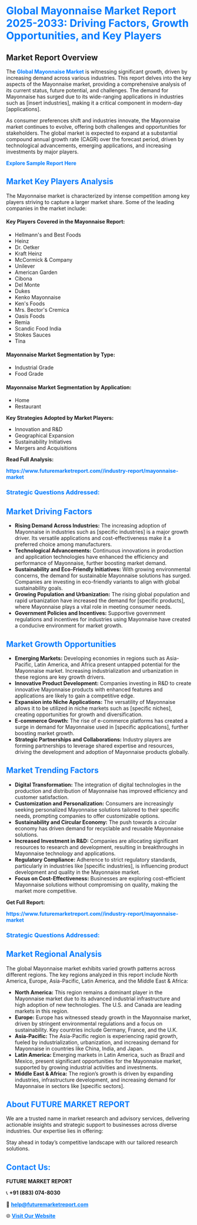 <h1 style="color: #007BFF;">Global Mayonnaise Market Report 2025-2033: Driving Factors, Growth Opportunities, and Key Players</h1>

<section id="overview">
<h2>Market Report Overview</h2>
<p>The <a href="https://www.futuremarketreport.com//industry-report/mayonnaise-market" style="color: #007BFF; text-decoration: none;"><strong>Global Mayonnaise Market</strong></a> is witnessing significant growth, driven by increasing demand across various industries. This report delves into the key aspects of the Mayonnaise market, providing a comprehensive analysis of its current status, future potential, and challenges. The demand for Mayonnaise has surged due to its wide-ranging applications in industries such as [insert industries], making it a critical component in modern-day [applications].</p>
<p>As consumer preferences shift and industries innovate, the Mayonnaise market continues to evolve, offering both challenges and opportunities for stakeholders. The global market is expected to expand at a substantial compound annual growth rate (CAGR) over the forecast period, driven by technological advancements, emerging applications, and increasing investments by major players.</p>
</section>

<section id="overview">
<p><a href="https://www.futuremarketreport.com//request-sample/reportId=85752" style="color: #007BFF; text-decoration: none;"><strong>Explore Sample Report Here</strong></a></p>
</section>

<section id="key-players">
<h2 style="color: #007BFF;">Market Key Players Analysis</h2>
<p>The Mayonnaise market is characterized by intense competition among key players striving to capture a larger market share. Some of the leading companies in the market include:</p>
<h4>Key Players Covered in the Mayonnaise Report:</h4>
<ul><li>Hellmann&#039;s and Best Foods</li><li>Heinz</li><li>Dr. Oetker</li><li>Kraft Heinz</li><li>McCormick &amp; Company</li><li>Unilever</li><li>American Garden</li><li>Cibona</li><li>Del Monte</li><li>Dukes</li><li>Kenko Mayonnaise</li><li>Ken&#039;s Foods</li><li>Mrs. Bector&#039;s Cremica</li><li>Oasis Foods</li><li>Remia</li><li>Scandic Food India</li><li>Stokes Sauces</li><li>Tina</li></ul>
<h4>Mayonnaise Market Segmentation by Type:</h4>
<ul><li>Industrial Grade</li><li>Food Grade</li></ul>

<h4>Mayonnaise Market Segmentation by Application:</h4>
<ul><li>Home</li><li>Restaurant</li></ul>
<p><strong>Key Strategies Adopted by Market Players:</strong></p>
<ul>
<li>Innovation and R&D</li>
<li>Geographical Expansion</li>
<li>Sustainability Initiatives</li>
<li>Mergers and Acquisitions</li>
</ul>
</section>

<section>
<p><strong>Read Full Analysis: </strong></p><a href="https://www.futuremarketreport.com//industry-report/mayonnaise-market" style="color: #007BFF; text-decoration: none;"><strong>https://www.futuremarketreport.com//industry-report/mayonnaise-market</strong></a>
<h3 style="color: #007BFF;">Strategic Questions Addressed:</h3>
</section>

<section id="driving-factors">
<h2 style="color: #007BFF;">Market Driving Factors</h2>
<ul>
<li><strong>Rising Demand Across Industries:</strong> The increasing adoption of Mayonnaise in industries such as [specific industries] is a major growth driver. Its versatile applications and cost-effectiveness make it a preferred choice among manufacturers.</li>
<li><strong>Technological Advancements:</strong> Continuous innovations in production and application technologies have enhanced the efficiency and performance of Mayonnaise, further boosting market demand.</li>
<li><strong>Sustainability and Eco-Friendly Initiatives:</strong> With growing environmental concerns, the demand for sustainable Mayonnaise solutions has surged. Companies are investing in eco-friendly variants to align with global sustainability goals.</li>
<li><strong>Growing Population and Urbanization:</strong> The rising global population and rapid urbanization have increased the demand for [specific products], where Mayonnaise plays a vital role in meeting consumer needs.</li>
<li><strong>Government Policies and Incentives:</strong> Supportive government regulations and incentives for industries using Mayonnaise have created a conducive environment for market growth.</li>
</ul>
</section>

<section id="growth-opportunities">
<h2 style="color: #007BFF;">Market Growth Opportunities</h2>
<ul>
<li><strong>Emerging Markets:</strong> Developing economies in regions such as Asia-Pacific, Latin America, and Africa present untapped potential for the Mayonnaise market. Increasing industrialization and urbanization in these regions are key growth drivers.</li>
<li><strong>Innovative Product Development:</strong> Companies investing in R&D to create innovative Mayonnaise products with enhanced features and applications are likely to gain a competitive edge.</li>
<li><strong>Expansion into Niche Applications:</strong> The versatility of Mayonnaise allows it to be utilized in niche markets such as [specific niches], creating opportunities for growth and diversification.</li>
<li><strong>E-commerce Growth:</strong> The rise of e-commerce platforms has created a surge in demand for Mayonnaise used in [specific applications], further boosting market growth.</li>
<li><strong>Strategic Partnerships and Collaborations:</strong> Industry players are forming partnerships to leverage shared expertise and resources, driving the development and adoption of Mayonnaise products globally.</li>
</ul>
</section>

<section id="trending-factors">
<h2 style="color: #007BFF;">Market Trending Factors</h2>
<ul>
<li><strong>Digital Transformation:</strong> The integration of digital technologies in the production and distribution of Mayonnaise has improved efficiency and customer satisfaction.</li>
<li><strong>Customization and Personalization:</strong> Consumers are increasingly seeking personalized Mayonnaise solutions tailored to their specific needs, prompting companies to offer customizable options.</li>
<li><strong>Sustainability and Circular Economy:</strong> The push towards a circular economy has driven demand for recyclable and reusable Mayonnaise solutions.</li>
<li><strong>Increased Investment in R&D:</strong> Companies are allocating significant resources to research and development, resulting in breakthroughs in Mayonnaise technology and applications.</li>
<li><strong>Regulatory Compliance:</strong> Adherence to strict regulatory standards, particularly in industries like [specific industries], is influencing product development and quality in the Mayonnaise market.</li>
<li><strong>Focus on Cost-Effectiveness:</strong> Businesses are exploring cost-efficient Mayonnaise solutions without compromising on quality, making the market more competitive.</li>
</ul>
</section>

<section>
<p><strong>Get Full Report: </strong></p><a href="https://www.futuremarketreport.com//industry-report/mayonnaise-market" style="color: #007BFF; text-decoration: none;"><strong>https://www.futuremarketreport.com//industry-report/mayonnaise-market</strong></a>
<h3 style="color: #007BFF;">Strategic Questions Addressed:</h3>
</section>


<section id="regional-analysis">
<h2 style="color: #007BFF;">Market Regional Analysis</h2>
<p>The global Mayonnaise market exhibits varied growth patterns across different regions. The key regions analyzed in this report include North America, Europe, Asia-Pacific, Latin America, and the Middle East & Africa:</p>
<ul>
<li><strong>North America:</strong> This region remains a dominant player in the Mayonnaise market due to its advanced industrial infrastructure and high adoption of new technologies. The U.S. and Canada are leading markets in this region.</li>
<li><strong>Europe:</strong> Europe has witnessed steady growth in the Mayonnaise market, driven by stringent environmental regulations and a focus on sustainability. Key countries include Germany, France, and the U.K.</li>
<li><strong>Asia-Pacific:</strong> The Asia-Pacific region is experiencing rapid growth, fueled by industrialization, urbanization, and increasing demand for Mayonnaise in countries like China, India, and Japan.</li>
<li><strong>Latin America:</strong> Emerging markets in Latin America, such as Brazil and Mexico, present significant opportunities for the Mayonnaise market, supported by growing industrial activities and investments.</li>
<li><strong>Middle East & Africa:</strong> The region’s growth is driven by expanding industries, infrastructure development, and increasing demand for Mayonnaise in sectors like [specific sectors].</li>
</ul>
</section>

<footer>
<h2 style="color: #007BFF;">About FUTURE MARKET REPORT</h2>
<p>We are a trusted name in market research and advisory services, delivering actionable insights and strategic support to businesses across diverse industries. Our expertise lies in offering:</p>

<p>Stay ahead in today’s competitive landscape with our tailored research solutions.</p>

<h2 style="color: #007BFF;">Contact Us:</h2>
<p><strong>FUTURE MARKET REPORT</strong></p>
<p>📞 <strong>+91 (883) 074-8030</strong></p>
<p>📧 <strong><a href="mailto:help@futuremarketreport.com" style="color: #007BFF;">help@futuremarketreport.com</a></strong></p>
<p>🌐 <strong><a href="https://www.futuremarketreport.com/" style="color: #007BFF;">Visit Our Website</a></strong></p>
</footer>